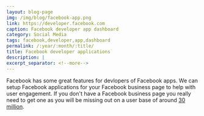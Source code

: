 ```yaml
---
layout: blog-page
img: /img/blog/facebook-app.png
link: https://developer.facebook.com
caption: Facebook developer app dashboard 
category: Social Media
tags: facebook,developer,app,dashboard
permalink: /:year/:month/:title/
title: Facebook developer applications
description: |
excerpt_separator: <!--more-->
---
```


Facebook has some great features for devlopers of Facebook apps.  <!--more-->We can setup Facebook applications for your Facebook business page to help with user engagement. If you don't have a Facebook business page you really need to get one as you will be missing out on a user base of around [30 million](http://www.statista.com/statistics/271349/facebook-users-in-the-united-kingdom-uk/).